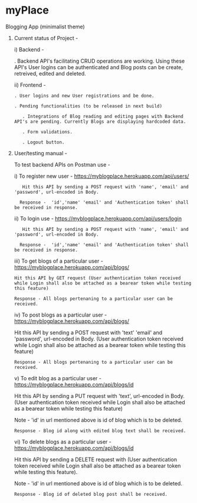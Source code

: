 # myPlace
Blogging App (minimalist theme)

1. Current status of Project - 

    i) Backend -
    
      . Backend API's facilitating CRUD operations are working. Using these API's User logins can be authenticated and Blog posts can be create, retreived, edited and           deleted.
      
    ii) Frontend -
    
       . User logins and new User registrations and be done.
       
       . Pending functionalities (to be released in next build) 
       
          . Integrations of Blog reading and editing pages with Backend API's are pending. Currently Blogs are displaying hardcoded data.
          
          . Form validations.
          
          . Logout button.
          
2. User/testing manual - 
 
    To test backend APIs on Postman use -
    
      i) To register new user -  https://myblogplace.herokuapp.com/api/users/
      
          Hit this API by sending a POST request with 'name', 'email' and 'password', url-encoded in Body.
          
         Response -  'id','name' 'email' and 'Authentication token' shall be received in response.
          
      ii) To login use - https://myblogplace.herokuapp.com/api/users/login
      
          Hit this API by sending a POST request with 'name', 'email' and 'password', url-encoded in Body.
          
         Response -  'id','name' 'email' and 'Authentication token' shall be received in response.
          
      iii) To get blogs of a particular user - https://myblogplace.herokuapp.com/api/blogs/
      
       Hit this API by GET request (User authentication token received while Login shall also be attached as a bearear token while testing this feature)
       
       Response - All blogs pertenaning to a particular user can be received.
       
       
      iv) To post blogs as a particular user - https://myblogplace.herokuapp.com/api/blogs/
      
      Hit this API by sending a POST request with 'text' 'email' and 'password', url-encoded in Body. (User authentication token received while Login shall also be attached as a bearear token while testing this feature)
       
       Response - All blogs pertenaning to a particular user can be received.      
      
      v) To edit blog as a particular user - https://myblogplace.herokuapp.com/api/blogs/id
      
      Hit this API by sending a PUT request with 'text', url-encoded in Body. (User authentication token received while Login shall also be attached as a bearear token while testing this feature)
      
      Note - 'id' in url mentioned above is id of blog which is to be deleted.
       
       Response - Blog id along with edited blog text shall be received. 
       
     vi) To delete blogs as a particular user - https://myblogplace.herokuapp.com/api/blogs/id
      
      Hit this API by sending a DELETE request with (User authentication token received while Login shall also be attached as a bearear token while testing this feature).
      
      Note - 'id' in url mentioned above is id of blog which is to be deleted.
       
       Response - Blog id of deleted blog post shall be received.
       
       
